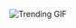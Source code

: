 
<!-- GIF_SECTION -->
![Trending GIF](https://media2.giphy.com/media/v1.Y2lkPThiYjIxNzcycjljZzZ1c3ZuZ2FpbmozbHMzNng0bm5nMGhzeXd3cDE4YnQzcWJzcCZlcD12MV9naWZzX3NlYXJjaCZjdD1n/JmJMzlXOiI0dq/giphy.gif)
<!-- END_GIF_SECTION -->
